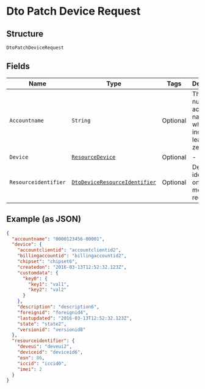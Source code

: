 
# Dto Patch Device Request

## Structure

`DtoPatchDeviceRequest`

## Fields

| Name | Type | Tags | Description | Getter | Setter |
|  --- | --- | --- | --- | --- | --- |
| `Accountname` | `String` | Optional | The numeric account name, which must include leading zeros | String getAccountname() | setAccountname(String accountname) |
| `Device` | [`ResourceDevice`](../../doc/models/resource-device.md) | Optional | - | ResourceDevice getDevice() | setDevice(ResourceDevice device) |
| `Resourceidentifier` | [`DtoDeviceResourceIdentifier`](../../doc/models/dto-device-resource-identifier.md) | Optional | Device identifiers, one or more are required | DtoDeviceResourceIdentifier getResourceidentifier() | setResourceidentifier(DtoDeviceResourceIdentifier resourceidentifier) |

## Example (as JSON)

```json
{
  "accountname": "0000123456-00001",
  "device": {
    "accountclientid": "accountclientid2",
    "billingaccountid": "billingaccountid2",
    "chipset": "chipset6",
    "createdon": "2016-03-13T12:52:32.123Z",
    "customdata": {
      "key0": {
        "key1": "val1",
        "key2": "val2"
      }
    },
    "description": "description6",
    "foreignid": "foreignid4",
    "lastupdated": "2016-03-13T12:52:32.123Z",
    "state": "state2",
    "versionid": "versionid8"
  },
  "resourceidentifier": {
    "deveui": "deveui2",
    "deviceid": "deviceid6",
    "esn": 86,
    "iccid": "iccid0",
    "imei": 2
  }
}
```

